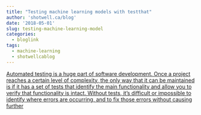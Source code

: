 ```yaml
---
title: "Testing machine learning models with testthat"
author: 'shotwell.ca/blog'
date: '2018-05-01'
slug: testing-machine-learning-model
categories:
  - bloglink
tags:
  - machine-learning
  - shotwellcablog
---
```


[Automated testing is a huge part of software development. Once a project reaches a certain level of complexity, the only way that it can be maintained is if it has a set of tests that identify the main functionality and allow you to verify that functionality is intact. Without tests, it’s difficult or impossible to identify where errors are occurring, and to fix those errors without causing further<i class="fas fa-external-link-alt"></i>](http://shotwell.ca/blog/2018/05/01/testing-machine-learning-models-with-testthat/)

